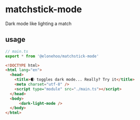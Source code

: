 # matchstick-mode

Dark mode like lighting a match

## usage

```typescript
// main.ts
export * from '@elonehoo/matchstick-mode'
```
```html
<!DOCTYPE html>
<html lang="en">
  <head>
    <title>🌒 toggles dark mode... Really? Try it</title>
    <meta charset="utf-8" />
    <script type="module" src="./main.ts"></script>
  </head>
  <body>
      <dark-light-mode />
  </body>
</html>
```
